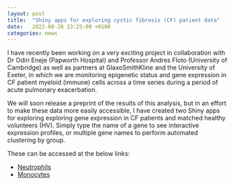 ```yaml
---
layout: post
title:  "Shiny apps for exploring cystic fibrosis (CF) patient data"
date:   2022-08-28 13:25:00 +0100
categories: news
---
```

I have recently been working on a very exciting project in collaboration with Dr Odiri Eneje (Papworth Hospital) and Professor Andres Floto (University of Cambridge) as well as partners at GlaxoSmithKline and the University of Exeter, in which we are monitoring epigenetic status and gene expression in CF patient myeloid (immune) cells across a time series during a period of acute pulmonary exacerbation.

We will soon release a preprint of the results of this analysis, but in an effort to make these data more easily accessible, I have created two Shiny apps for exploring exploring gene expression in CF patients and matched healthy volunteers (HV). Simply type the name of a gene to see interactive expression profiles, or multiple gene names to perform automated clustering by group.

These can be accessed at the below links:
- [Neutrophils](https://cf-varsity.shinyapps.io/neutrophils/)
- [Monocytes](https://cf-varsity.shinyapps.io/monocytes/)
